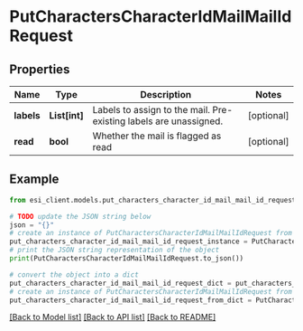 # PutCharactersCharacterIdMailMailIdRequest


## Properties

Name | Type | Description | Notes
------------ | ------------- | ------------- | -------------
**labels** | **List[int]** | Labels to assign to the mail. Pre-existing labels are unassigned. | [optional] 
**read** | **bool** | Whether the mail is flagged as read | [optional] 

## Example

```python
from esi_client.models.put_characters_character_id_mail_mail_id_request import PutCharactersCharacterIdMailMailIdRequest

# TODO update the JSON string below
json = "{}"
# create an instance of PutCharactersCharacterIdMailMailIdRequest from a JSON string
put_characters_character_id_mail_mail_id_request_instance = PutCharactersCharacterIdMailMailIdRequest.from_json(json)
# print the JSON string representation of the object
print(PutCharactersCharacterIdMailMailIdRequest.to_json())

# convert the object into a dict
put_characters_character_id_mail_mail_id_request_dict = put_characters_character_id_mail_mail_id_request_instance.to_dict()
# create an instance of PutCharactersCharacterIdMailMailIdRequest from a dict
put_characters_character_id_mail_mail_id_request_from_dict = PutCharactersCharacterIdMailMailIdRequest.from_dict(put_characters_character_id_mail_mail_id_request_dict)
```
[[Back to Model list]](../README.md#documentation-for-models) [[Back to API list]](../README.md#documentation-for-api-endpoints) [[Back to README]](../README.md)


